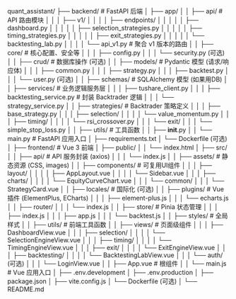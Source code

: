 quant_assistant/
├── backend/                            # FastAPI 后端
│   ├── app/
│   │   ├── api/                        # API 路由模块
│   │   │   ├── v1/
│   │   │   │   ├── endpoints/
│   │   │   │   │   ├── dashboard.py
│   │   │   │   │   ├── selection_strategies.py
│   │   │   │   │   ├── timing_strategies.py
│   │   │   │   │   ├── exit_strategies.py
│   │   │   │   │   └── backtesting_lab.py
│   │   │   │   └── api_v1.py           # 聚合 v1 版本的路由
│   │   ├── core/                       # 核心配置、安全等
│   │   │   ├── config.py
│   │   │   └── security.py (可选)
│   │   ├── crud/                       # 数据库操作 (可选)
│   │   ├── models/                     # Pydantic 模型 (请求/响应体)
│   │   │   ├── common.py
│   │   │   ├── strategy.py
│   │   │   ├── backtest.py
│   │   │   └── user.py (可选)
│   │   ├── schemas/                    # SQLAlchemy 模型 (如果用DB)
│   │   ├── services/                   # 业务逻辑服务层
│   │   │   ├── tushare_client.py
│   │   │   ├── backtesting_service.py  # 封装 Backtrader 逻辑
│   │   │   └── strategy_service.py
│   │   ├── strategies/                 # Backtrader 策略定义
│   │   │   ├── base_strategy.py
│   │   │   ├── selection/
│   │   │   │   └── value_momentum.py
│   │   │   ├── timing/
│   │   │   │   └── rsi_crossover.py
│   │   │   └── exit/
│   │   │       └── simple_stop_loss.py
│   │   ├── utils/                      # 工具函数
│   │   ├── __init__.py
│   │   └── main.py                     # FastAPI 应用入口
│   ├── requirements.txt
│   └── Dockerfile (可选)
│
├── frontend/                           # Vue 3 前端
│   ├── public/
│   │   └── index.html
│   ├── src/
│   │   ├── api/                        # API 服务封装 (axios)
│   │   │   └── index.js
│   │   ├── assets/                     # 静态资源 (CSS, images)
│   │   ├── components/                 # 可复用UI组件
│   │   │   ├── layout/
│   │   │   │   ├── AppLayout.vue
│   │   │   │   └── Sidebar.vue
│   │   │   ├── charts/
│   │   │   │   └── EquityCurveChart.vue
│   │   │   └── common/
│   │   │       └── StrategyCard.vue
│   │   ├── locales/                    # 国际化 (可选)
│   │   ├── plugins/                    # Vue 插件 (ElementPlus, ECharts)
│   │   │   ├── element-plus.js
│   │   │   └── echarts.js
│   │   ├── router/
│   │   │   └── index.js
│   │   ├── store/                      # Pinia 状态管理
│   │   │   ├── index.js
│   │   │   ├── app.js
│   │   │   └── backtest.js
│   │   ├── styles/                     # 全局样式
│   │   ├── utils/                      # 前端工具函数
│   │   ├── views/                      # 页面级组件
│   │   │   ├── DashboardView.vue
│   │   │   ├── selection/
│   │   │   │   └── SelectionEngineView.vue
│   │   │   ├── timing/
│   │   │   │   └── TimingEngineView.vue
│   │   │   ├── exit/
│   │   │   │   └── ExitEngineView.vue
│   │   │   ├── backtesting/
│   │   │   │   └── BacktestingLabView.vue
│   │   │   └── auth/ (可选)
│   │   │       └── LoginView.vue
│   │   ├── App.vue                     # 根组件
│   │   └── main.js                     # Vue 应用入口
│   ├── .env.development
│   ├── .env.production
│   ├── package.json
│   ├── vite.config.js
│   └── Dockerfile (可选)
│
└── README.md